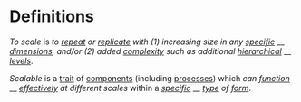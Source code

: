 # Definitions

_To scale_ is _to_ [_repeat_](https://github.com/gcassel/Modular-Organization-Terminology/blob/master/terms/repeat.md) _or_ [_replicate_](https://github.com/gcassel/Modular-Organization-Terminology/blob/master/terms/replicate.md) _with (1) increasing size in any_ [_specific_](specific.md) __ [_dimensions_](dimension.md)_, and/or (2) added_ [_complexity_](https://github.com/gcassel/Modular-Organization-Terminology/blob/master/terms/complexity.md) _such as additional_ [_hierarchical_](https://github.com/gcassel/Modular-Organization-Terminology/blob/master/terms/hierarchy.md) __ [_levels_](https://github.com/gcassel/Modular-Organization-Terminology/blob/master/terms/level.md).

_Scalable_ is a [trait](https://github.com/gcassel/Modular-Organization-Terminology/blob/master/terms/trait.md) of [components](https://github.com/gcassel/Modular-Organization-Terminology/blob/master/terms/component.md) (including [processes](https://github.com/gcassel/Modular-Organization-Terminology/blob/master/terms/process.md)) which _can_ [_function_](https://github.com/gcassel/Modular-Organization-Terminology/blob/master/terms/function.md) __ [_effectively_](https://github.com/gcassel/Modular-Organization-Terminology/blob/master/terms/effective.md) _at different scales_ within a [_specific_](https://github.com/gcassel/Modular-Organization-Terminology/blob/master/terms/specific.md) __ [_type_](https://github.com/gcassel/Modular-Organization-Terminology/blob/master/terms/type.md) _of_ [_form_](https://github.com/gcassel/Modular-Organization-Terminology/blob/master/terms/form.md).
